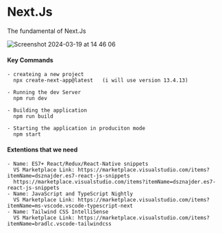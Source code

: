 # Next.Js

The fundamental of Next.Js

![Screenshot 2024-03-19 at 14 46 06](https://github.com/Mahmoud-Da/Next.Js/assets/92193281/823625af-b55a-40ed-a5d2-817c48b7d51e)


#### Key Commands

```
- createing a new project
  npx create-next-app@latest   (i will use version 13.4.13)

- Running the dev Server
  npm run dev

- Building the application
  npm run build

- Starting the application in produciton mode
  npm start
```

#### Extentions that we need

```
- Name: ES7+ React/Redux/React-Native snippets
  VS Marketplace Link: https://marketplace.visualstudio.com/items?itemName=dsznajder.es7-react-js-snippets
  https://marketplace.visualstudio.com/items?itemName=dsznajder.es7-react-js-snippets
- Name: JavaScript and TypeScript Nightly
  VS Marketplace Link: https://marketplace.visualstudio.com/items?itemName=ms-vscode.vscode-typescript-next
- Name: Tailwind CSS IntelliSense
  VS Marketplace Link: https://marketplace.visualstudio.com/items?itemName=bradlc.vscode-tailwindcss
```



